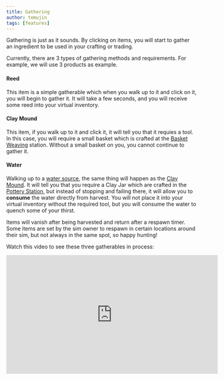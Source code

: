 ```yaml
---
title: Gathering
author: temujin
tags: [features]
---
```

Gathering is just as it sounds. By clicking on items, you will start to gather an ingredient to be used in your crafting or trading.

Currently, there are 3 types of gathering methods and requirements. For example, we will use 3 products as example.

#### Reed
This item is a simple gatherable which when you walk up to it and click on it, you will begin to gather it. It will take a few seconds, and you will receive some reed into your virtual inventory.

#### Clay Mound
This item, if you walk up to it and click it, it will tell you that it requies a tool. In this case, you will require a small basket which is crafted at the [Basket Weaving](https://slcolonies.com/docs/basket/) station. Without a small basket on you, you cannot continue to gather it.

#### Water
Walking up to a [water source](https://slcolonies.com/docs/water/), the same thing will happen as the [Clay Mound](https://slcolonies.com/docs/clay/). It will tell you that you require a Clay Jar which are crafted in the [Pottery Station](https://slcolonies.com/docs/pottery/), but instead of stopping and failing there, it will allow you to **consume** the water directly from harvest. You will not place it into your virtual inventory without the required tool, but you will consume the water to quench some of your thirst.

Items will vanish after being harvested and return after a respawn timer. Some items are set by the sim owner to respawn in certain locations around their sim, but not always in the same spot, so happy hunting!

Watch this video to see these three gatherables in process:
<iframe width="560" height="315" src="https://www.youtube.com/embed/C6fwyP_5Bp4" title="YouTube video player" frameborder="0" allow="accelerometer; autoplay; clipboard-write; encrypted-media; gyroscope; picture-in-picture" allowfullscreen></iframe>
